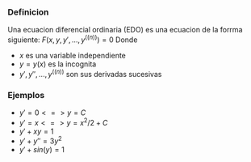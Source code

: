 ### Definicion
Una ecuacion diferencial ordinaria (EDO)  es una ecuacion de la forrma siguiente: $F(x,y,y',...,y^((n))) = 0$ 
Donde
- $x$ es una variable independiente
- $y=y(x)$ es la incognita
- $y',y'',...,y^((n))$ son sus derivadas sucesivas

### Ejemplos
- $y'=0 <=>y=C$
- $y'=x<=>y=x^2/2+C$
- $y'+xy=1$
- $y'+y''=3y^2$
- $y'+sin(y)=1$

